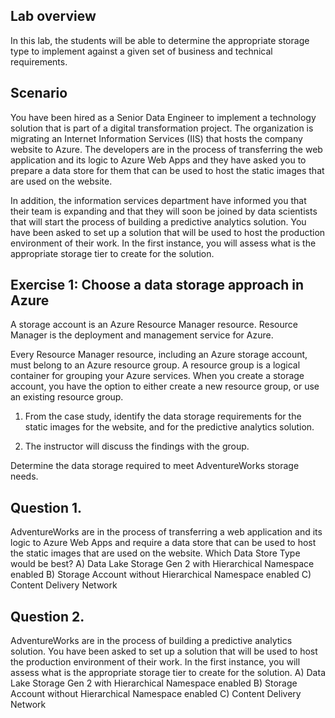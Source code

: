 ## Lab overview


In this lab, the students will be able to determine the appropriate storage type to implement against a given set of business and technical requirements.


## Scenario
  
You have been hired as a Senior Data Engineer to implement a technology solution that is part of a digital transformation project. The organization is migrating an Internet Information Services (IIS) that hosts the company website to Azure. The developers are in the process of transferring the web application and its logic to Azure Web Apps and they have asked you to prepare a data store for them that can be used to host the static images that are used on the website.

In addition, the information services department have informed you that their team is expanding and that they will soon be joined by data scientists that will start the process of building a predictive analytics solution. You have been asked to set up a solution that will be used to host the production environment of their work. In the first instance, you will assess what is the appropriate storage tier to create for the solution.



## Exercise 1: Choose a data storage approach in Azure

A storage account is an Azure Resource Manager resource. Resource Manager is the deployment and management service for Azure.

Every Resource Manager resource, including an Azure storage account, must belong to an Azure resource group. A resource group is a logical container for grouping your Azure services. When you create a storage account, you have the option to either create a new resource group, or use an existing resource group. 


1. From the case study, identify the data storage requirements for the static images for the website, and for the predictive analytics solution.

2. The instructor will discuss the findings with the group.



Determine the data storage required to meet AdventureWorks storage needs.


## Question 1.
AdventureWorks are in the process of transferring a web application and its logic to Azure Web Apps and require a data store that can be used to host the static images that are used on the website. Which Data Store Type would be best?
A) Data Lake Storage Gen 2 with Hierarchical Namespace enabled
B) Storage Account without Hierarchical Namespace enabled
C) Content Delivery Network


## Question 2.
AdventureWorks are in the process of building a predictive analytics solution. You have been asked to set up a solution that will be used to host the production environment of their work. In the first instance, you will assess what is the appropriate storage tier to create for the solution.
A) Data Lake Storage Gen 2 with Hierarchical Namespace enabled
B) Storage Account without Hierarchical Namespace enabled
C) Content Delivery Network


